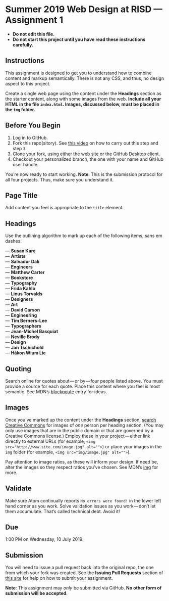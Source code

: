 # Summer 2019 Web Design at RISD — Assignment 1

* **Do not edit this file.**  
* **Do not start this project until you have read these instructions carefully.**

## Instructions
This assignment is designed to get you to understand how to combine content and markup semantically. There is not any CSS, and thus, no design aspect to this project.

Create a single web page using the content under the **Headings** section as the starter content, along with some images from the web. **Include all your HTML in the file `index.html`. Images, discussed below, must be placed in the `img` folder.**

## Before You Begin
1. Log in to GitHub.
2. Fork this repo(sitory). See [this video](http://code-warrior.github.io/tutorials/git/github/forking-and-cloning-at-the-github-web-site/) on how to carry out this step and step `3`.
3. Clone your fork, using either the web site or the GitHub Desktop client.
4. Checkout your personalized branch, the one with your name and GitHub user handle.

You’re now ready to start working. **Note**: This is the submission protocol for all four projects. Thus, make sure you understand it.

## Page Title
Add content you feel is appropriate to the `title` element.

## Headings
Use the outlining algorithm to mark up each of the following items, sans em dashes:

— **Susan Kare**  
— **Artists**  
— **Salvador Dalí**  
— **Engineers**  
— **Matthew Carter**  
— **Bookstore**  
— **Typography**  
— **Frida Kahlo**  
— **Linus Torvalds**  
— **Designers**  
— **Art**  
— **David Carson**  
— **Engineering**  
— **Tim Berners-Lee**  
— **Typographers**  
— **Jean-Michel Basquiat**  
— **Neville Brody**  
— **Design**  
— **Jan Tschichold**  
— **Håkon Wium Lie**

## Quoting
Search online for quotes about — or by — four people listed above. You must provide a source for each quote. Place this content where you feel is most semantic. See MDN’s [blockqoute](https://developer.mozilla.org/en-US/docs/Web/HTML/Element/blockquote) entry for ideas.

## Images
Once you’ve marked up the content under the **Headings** section, [search Creative Commons](https://search.creativecommons.org/) for images of *one* person per heading section. (You may only use images that are in the public domain or that are governed by a Creative Commons license.) Employ these in your project — either link directly to external URLs (for example, `<img src="http://www.site.com/image.jpg" alt="">`) or place your images in the `img` folder (for example, `<img src="img/image.jpg" alt="">`).

Pay attention to image ratios, as these will inform your design. If need be, alter the images so they respect ratios you’ve chosen. See MDN’s [img](https://developer.mozilla.org/en-US/docs/Web/HTML/Element/img) for more.

## Validate
Make sure Atom continually reports `No errors were found!` in the lower left hand corner as you work. Solve validation issues as you work — don’t let them accumulate. That’s called technical debt. Avoid it!

## Due
1:00 PM on Wednesday, 10 July 2019.

## Submission
You will need to issue a pull request back into the original repo, the one from which your fork was created. See the **Issuing Pull Requests** section of [this site](http://code-warrior.github.io/tutorials/git/github/index.html) for help on how to submit your assignment.

**Note**: This assignment may *only* be submitted via GitHub. **No other form of submission will be accepted**.
